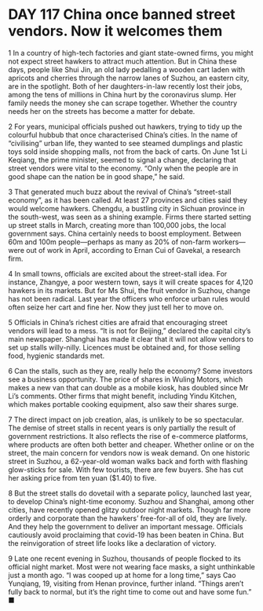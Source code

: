 # DAY 117 China once banned street vendors. Now it welcomes them
1 In a country of high-tech factories and giant state-owned firms, you might not expect street hawkers to attract much attention. But in China these days, people like Shui Jin, an old lady pedalling a wooden cart laden with apricots and cherries through the narrow lanes of Suzhou, an eastern city, are in the spotlight. Both of her daughters-in-law recently lost their jobs, among the tens of millions in China hurt by the coronavirus slump. Her family needs the money she can scrape together. Whether the country needs her on the streets has become a matter for debate.

2 For years, municipal officials pushed out hawkers, trying to tidy up the colourful hubbub that once characterised China’s cities. In the name of “civilising” urban life, they wanted to see steamed dumplings and plastic toys sold inside shopping malls, not from the back of carts. On June 1st Li Keqiang, the prime minister, seemed to signal a change, declaring that street vendors were vital to the economy. “Only when the people are in good shape can the nation be in good shape,” he said.

3 That generated much buzz about the revival of China’s “street-stall economy”, as it has been called. At least 27 provinces and cities said they would welcome hawkers. Chengdu, a bustling city in Sichuan province in the south-west, was seen as a shining example. Firms there started setting up street stalls in March, creating more than 100,000 jobs, the local government says. China certainly needs to boost employment. Between 60m and 100m people—perhaps as many as 20% of non-farm workers—were out of work in April, according to Ernan Cui of Gavekal, a research firm.

4 In small towns, officials are excited about the street-stall idea. For instance, Zhangye, a poor western town, says it will create spaces for 4,120 hawkers in its markets. But for Ms Shui, the fruit vendor in Suzhou, change has not been radical. Last year the officers who enforce urban rules would often seize her cart and fine her. Now they just tell her to move on.

5 Officials in China’s richest cities are afraid that encouraging street vendors will lead to a mess. “It is not for Beijing,” declared the capital city’s main newspaper. Shanghai has made it clear that it will not allow vendors to set up stalls willy-nilly. Licences must be obtained and, for those selling food, hygienic standards met.

6 Can the stalls, such as they are, really help the economy? Some investors see a business opportunity. The price of shares in Wuling Motors, which makes a new van that can double as a mobile kiosk, has doubled since Mr Li’s comments. Other firms that might benefit, including Yindu Kitchen, which makes portable cooking equipment, also saw their shares surge.

7 The direct impact on job creation, alas, is unlikely to be so spectacular. The demise of street stalls in recent years is only partially the result of government restrictions. It also reflects the rise of e-commerce platforms, where products are often both better and cheaper. Whether online or on the street, the main concern for vendors now is weak demand. On one historic street in Suzhou, a 62-year-old woman walks back and forth with flashing glow-sticks for sale. With few tourists, there are few buyers. She has cut her asking price from ten yuan ($1.40) to five.

8 But the street stalls do dovetail with a separate policy, launched last year, to develop China’s night-time economy. Suzhou and Shanghai, among other cities, have recently opened glitzy outdoor night markets. Though far more orderly and corporate than the hawkers’ free-for-all of old, they are lively. And they help the government to deliver an important message. Officials cautiously avoid proclaiming that covid-19 has been beaten in China. But the reinvigoration of street life looks like a declaration of victory.

9 Late one recent evening in Suzhou, thousands of people flocked to its official night market. Most were not wearing face masks, a sight unthinkable just a month ago. “I was cooped up at home for a long time,” says Cao Yunqiang, 19, visiting from Henan province, further inland. “Things aren’t fully back to normal, but it’s the right time to come out and have some fun.” ■

